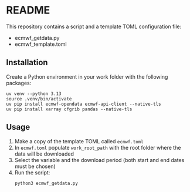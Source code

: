 # README

This repository contains a script and a template TOML configuration file:

- ecmwf_getdata.py
- ecmwf_template.toml

## Installation

Create a Python environment in your work folder with the following packages:
```
uv venv --python 3.13
source .venv/bin/activate
uv pip install ecmwf-opendata ecmwf-api-client --native-tls
uv pip install xarray cfgrib pandas --native-tls
```

## Usage

1. Make a copy of the template TOML called `ecmwf.toml`
2. In `ecmwf.toml` populate `work_root_path` with the root folder where the data will be downloaded
3. Select the variable and the download period (both start and end dates must be chosen)
4. Run the script:
   ```
   python3 ecmwf_getdata.py
   ```
